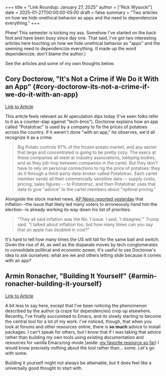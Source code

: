 +++
title = "Link Roundup: January 27, 2025"
author = ["Rick Wysocki"]
date = 2025-01-27T00:00:00-05:00
draft = false
summary = "Two articles on how we hide unethical behavior as apps and the need to dependencize everything."
+++

Phew! This semester is kicking my ass. Somehow I've started on the back
foot and have been busy since day one. That said, I've got two
interesting articles here touching on how we hide unethical behavior as
"apps" and the seeming need to dependencize everything. (I made up the
word dependencize; don't blame the author.)

See the articles and some of my own thoughts below.


## Cory Doctorow, "It's Not a Crime if We Do it With an App" {#cory-doctorow-its-not-a-crime-if-we-do-it-with-an-app}

[Link to
Article](https://pluralistic.net/2025/01/25/potatotrac/#carbo-loading)

This article feels relevant as AI speculation dips today (I've seen
folks refer to it as a counter-slap against "tech-bros"). Doctorow
explains how an app called "Potatotrac" is used by a company to fix the
prices of potatoes across the country. If it weren't done "with an app,"
he observes, we'd all recognize it as a crime.

> Big Potato controls 97% of the frozen potato market, and any sector
> that large and concentrated is going to be pretty cozy. The execs at
> these companies all meet at industry associations, lobbying bodies,
> and as they job-hop between companies in the cartel. But they don't
> have to rely on personal connections to rig the price of potatoes:
> they do it through a third-party data-broker called Potatotrac. Each
> cartel member sends all their commercially sensitive data -- supply
> costs, pricing, sales figures -- to Potatotrac, and then Potatotrac
> uses that data to give "advice" to the cartel members about "optimal
> pricing."

Alongside the stock market news,
[AP
News reported yesterday](https://apnews.com/article/trump-inflation-grocery-prices-energy-production-consumers-c8afa45fc2b44471d55a1516e99ea351) that inflation--the issue that likely led many
voters to erroneously hand him the election--is already working its way
down his list of priorities:

> "They all said inflation was the No. 1 issue. I said, 'I disagree,'"
> Trump said. "I talked about inflation too, but how many times can you
> say that an apple has doubled in cost?"

It's hard to tell how many times the US will fall for the same bait and
switch. Given the rise of AI, as well as the disparate moves by tech
conglomerates to consolidate political and economic power, it's useful
to use Doctorow's idea to ask ourselves: what are we and others letting
slide because it comes with an app?


## Armin Ronacher, "Building It Yourself" {#armin-ronacher-building-it-yourself}

[Link to
Article](https://lucumr.pocoo.org/2025/1/24/build-it-yourself/)

A bit less to say here, except that I've been noticing the phenomenon
described by the author (a craze for dependencies) crop up elsewhere.
Recently, I've finally succumbed to Emacs, and its slowly starting to
become the central tool for a lot of my work. I've noticed, though, that
when you look at forums and other resources online, there is **so much**
advice to install packages. I can't speak for others, but I know that if
I was taking that advice rather than building my own tools using
existing documentation and resources for vanilla Emacs/org-mode (aside:
[my
favorite resource so far](https://www.youtube.com/watch?v=sQS06Qjnkcc&list=PLVtKhBrRV_ZkPnBtt_TD1Cs9PJlU0IIdE)) I would know precisely nothing about the
tool rather than... some. Let's go with some.

Building it yourself might not always be attainable, but it does feel
like a universally good thought to start with.
